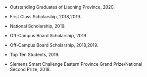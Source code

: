 - Outstanding Graduates of Liaoning Province, 2020.

- First Class Scholarship, 2018,2019.

- National Scholarship, 2019.

- Off-Campus Board Scholarship, 2019

- Off-Campus Board Scholarship, 2018,2019.

- Top Ten Students, 2019.

- Siemens Smart Challenge Eastern Province Grand Prize/National Second Prize, 2018.
